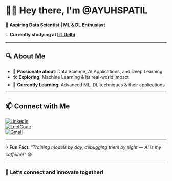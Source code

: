 # 👋🏻 Hey there, I'm **@AYUHSPATIL**  

🚀 **Aspiring Data Scientist | ML & DL Enthusiast**  

💡 **Currently studying at [IIT Delhi](https://home.iitd.ac.in/)**  

---

## 🔍 About Me  
- 👀 **Passionate about**: Data Science, AI Applications, and Deep Learning  
- 🛠 **Exploring**: Machine Learning & its real-world impact  
- 🌱 **Currently Learning**: Advanced ML, DL techniques & their applications  

---

## 📫 Connect with Me  

[![LinkedIn](https://img.shields.io/badge/-LinkedIn-0A66C2?style=for-the-badge&logo=linkedin&logoColor=white)](https://www.linkedin.com/in/ayush-patil45)  
[![LeetCode](https://img.shields.io/badge/-LeetCode-FFA116?style=for-the-badge&logo=leetcode&logoColor=white)](https://leetcode.com/your-profile/)  
[![Gmail](https://img.shields.io/badge/-Gmail-D14836?style=for-the-badge&logo=gmail&logoColor=white)](mailto:your-email@gmail.com)  

---

⚡ **Fun Fact**: *"Training models by day, debugging them by night — AI is my caffeine!"* 😅  

---

### 🚀 Let’s connect and innovate together!  

